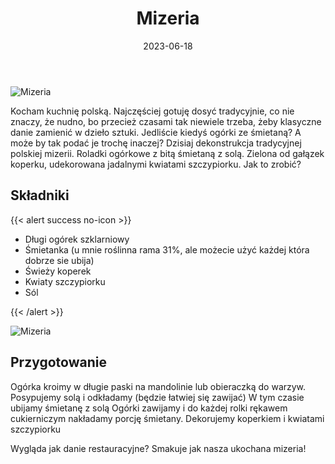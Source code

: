 ﻿---
title: "Mizeria"
date: 2023-06-18
categories:
- inne
tags:
- ogórki
- kuchnia polska
- wegańskie
- bez laktozy
thumbnailImagePosition: "top"
---
![Mizeria](/img/Mizeria/Mizeria-1.jpg)

Kocham kuchnię polską. Najczęściej gotuję dosyć tradycyjnie, co nie znaczy, że nudno, bo przecież czasami tak niewiele trzeba, żeby klasyczne danie zamienić w dzieło sztuki. Jedliście kiedyś ogórki ze śmietaną? A może by tak podać je trochę inaczej? Dzisiaj dekonstrukcja tradycyjnej polskiej mizerii. Roladki ogórkowe z bitą śmietaną z solą. Zielona od gałązek koperku, udekorowana jadalnymi kwiatami szczypiorku. Jak to zrobić?

<!--more-->

## Składniki
{{< alert success no-icon >}}
- Długi ogórek szklarniowy
- Śmietanka (u mnie roślinna rama 31%, ale możecie użyć każdej która dobrze sie ubija)
- Świeży koperek
- Kwiaty szczypiorku
- Sól

{{< /alert >}}

![Mizeria](/img/Mizeria/Mizeria-1.jpg)
## Przygotowanie
Ogórka kroimy w długie paski na mandolinie lub obieraczką do warzyw.
Posypujemy solą i odkładamy (będzie łatwiej się zawijać)
W tym czasie ubijamy śmietanę z solą
Ogórki zawijamy i do każdej rolki rękawem cukierniczym nakładamy porcję śmietany. Dekorujemy koperkiem i kwiatami szczypiorku

Wygląda jak danie restauracyjne?
Smakuje jak nasza ukochana mizeria!
